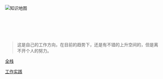 ![知识地图](../../../images/map.png)

<!-- # 个人博客系统
> 这是一个通过 docsify 动态生成的文档网站，用于发布个人在工作、学习和生活中的感悟。 -->

<div style='margin-top: 100px'></div>

> 这是自己的工作方向，在目前的趋势下，还是有不错的上升空间的，但是离不开个人的努力。

[全栈](full_stack/)  

[工作实践](work/)

<div style='margin-top: 100px'></div>

<!-- [Node](node/)
> 一个全栈工程师所必备的技能。 -->

<div style='margin-top: 100px'></div>

<!-- [博客](blog/)
> 个人博客 -->

<div style='margin-top: 100px'></div>

<!-- [投资](investment/)
> 建立正确的理财观，搭建自己的投资体系。 -->


